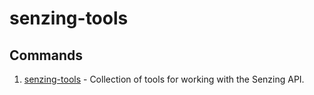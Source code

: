 # senzing-tools

## Commands

1. [senzing-tools] - Collection of tools for working with the Senzing API.

[senzing-tools]: senzing-tools.md
